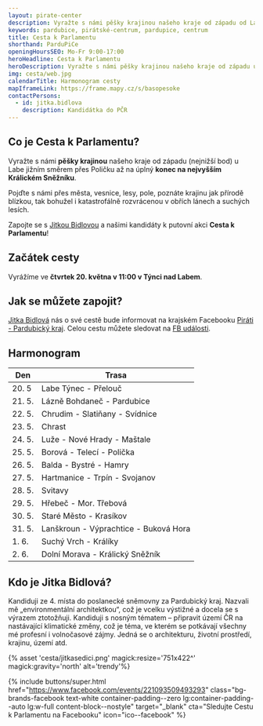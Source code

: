 ```yaml
---
layout: pirate-center
description: Vyražte s námi pěšky krajinou našeho kraje od západu od Labe jižním směrem přes Poličku až na úplný konec na nejvyšším Králickém Sněžníku.
keywords: pardubice, pirátské-centrum, pardupice, centrum
title: Cesta k Parlamentu
shorthand: ParduPiCe
openingHoursSEO: Mo-Fr 9:00-17:00
heroHeadline: Cesta k Parlamentu
heroDescription: Vyražte s námi pěšky krajinou našeho kraje od západu u Labe jižním směrem přes Poličku až na úplný konec na nejvyšším Králickém Sněžníku.
img: cesta/web.jpg
calendarTitle: Harmonogram cesty
mapIframeLink: https://frame.mapy.cz/s/basopesoke
contactPersons:
  - id: jitka.bidlova
    description: Kandidátka do PČR
---
```


## Co je Cesta k Parlamentu?

Vyražte s námi **pěšky krajinou** našeho kraje od západu (nejnižší bod) u Labe jižním směrem přes Poličku až na úplný **konec na nejvyšším Králickém Sněžníku**.

Pojďte s námi přes města, vesnice, lesy, pole, poznáte krajinu jak přírodě blízkou, tak bohužel i katastrofálně rozvrácenou v obřích lánech a suchých lesích.

Zapojte se s [Jitkou Bidlovou](https://www.piratiastarostove.cz/kandidati/ing-arch-jitka-bidlova-phd/) a našimi kandidáty k putovní akci **Cesta k Parlamentu**!


## Začátek cesty

Vyrážíme ve **čtvrtek 20. května v 11:00 v Týnci nad Labem**.

## Jak se můžete zapojit?

[Jitka Bidlová](https://www.piratiastarostove.cz/kandidati/ing-arch-jitka-bidlova-phd/) nás o své cestě bude informovat na krajském Facebooku [Piráti - Pardubický kraj](https://www.facebook.com/pirati.pardubicko). Celou cestu můžete sledovat na [FB události](https://www.facebook.com/events/221093509493293).


## Harmonogram

| Den      | Trasa |
| ----------- | ----------- |
| 20. 5 | Labe	Týnec - Přelouč       |
| 21. 5.   | Lázně Bohdaneč - Pardubice        |
| 22. 5.  | Chrudim - Slatiňany - Svídnice |
| 23. 5.  | Chrast |
| 24. 5.  | Luže - Nové Hrady - Maštale |
| 25. 5.  | Borová - Telecí - Polička  |
| 26. 5.  | Balda - Bystré - Hamry |
| 27. 5. | Hartmanice - Trpín - Svojanov|
| 28. 5. | Svitavy |
| 29. 5. | Hřebeč - Mor. Třebová |
| 30. 5. | Staré Město - Krasíkov |
| 31. 5. | Lanškroun - Výprachtice - Buková Hora |
| 1. 6. | Suchý Vrch - Králíky |
| 2. 6. | Dolní Morava - Králický Sněžník |

## Kdo je Jitka Bidlová?

Kandiduji ze 4. místa do poslanecké sněmovny za Pardubický kraj. Nazvali mě
„environmentální architektkou“, což je vcelku výstižné a docela se s výrazem
ztotožňuji. Kandiduji s nosným tématem – připravit území ČR na nastávající
klimatické změny, což je téma, ve kterém se potkávají všechny mé profesní i
volnočasové zájmy. Jedná se o architekturu, životní prostředí, krajinu, území
atd.


{% asset 'cesta/jitkasedici.png' magick:resize='751x422^' magick:gravity='north' alt='trendy'%}

<div>

{% include buttons/super.html href="https://www.facebook.com/events/221093509493293" class="bg-brands-facebook text-white container-padding--zero lg:container-padding--auto lg:w-full content-block--nostyle" target="_blank" cta="Sledujte Cestu k Parlamentu na Facebooku" icon="ico--facebook" %}

</div>





